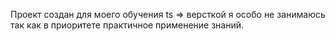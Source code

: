 Проект создан для моего обучения ts => версткой я особо не занимаюсь так как в приоритете практичное применение знаний.